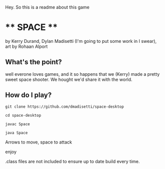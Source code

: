 Hey. So this is a readme about this game

** SPACE **
==========
by Kerry Durand, Dylan Madisetti (I'm going to put some work in I swear), art by Rohaan Alport

What's the point?
----------
well everone loves games, and it so happens that we (Kerry) made a pretty sweet space shooter. We hought we'd share it with the world.

How do I play?
----------
`git clone https://github.com/dmadisetti/space-desktop`

`cd space-desktop`

`javac Space`

`java Space`

Arrows to move, space to attack

enjoy

.class files are not included to ensure up to date build every time.